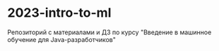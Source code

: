 # 2023-intro-to-ml
Репозиторий с материалами и ДЗ по курсу "Введение в машинное обучение для Java-разработчиков"
